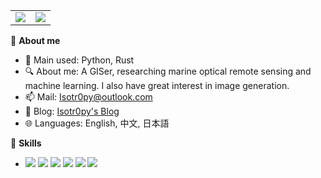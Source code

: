<table>
  <tr>
    <td>
        <img src="https://github-readme-stats.vercel.app/api?username=isotr0py&count_private=true&show_icons=true&theme=transparent&hide_border=true" />
    </td>
    <td>
        <img src="https://github-readme-stats.vercel.app/api/top-langs/?username=Isotr0py&layout=compact&theme=transparent&hide_border=true&size_weight=0.5&count_weight=0.5&exclude_repo=xformers-prebuild-wheels,Isotr0py.github.io" />
    </td>
  </tr>
</table>

🤖 **About me**

- 🔭 Main used: Python, Rust
- 🔍 About me: A GISer, researching marine optical remote sensing and machine learning. I also have great interest in image generation.
- 📫 Mail: Isotr0py@outlook.com
- 📕 Blog: [Isotr0py's Blog](https://isotr0py.github.io/)
- 🌐 Languages: English, 中文, 日本語

📜 **Skills**
- ![](https://img.shields.io/badge/-Python-3e74a2?style=flat-square&logo=Python&logoColor=fff)
![](https://img.shields.io/badge/-Rust-darksalmon?style=flat-square&logo=Rust&logoColor=fff)
![](https://img.shields.io/badge/Linux-DAA520?style=flat-square&logo=linux&logoColor=fff)
![](https://img.shields.io/badge/-Git-B22222?style=flat-square&logo=Git&logoColor=fff)
![](https://img.shields.io/badge/Colab-F9AB00?style=flat-square&logo=googlecolab&color=525252)
![](https://img.shields.io/badge/VSCode-0078D4?style=flat-square&logo=visual%20studio%20code&logoColor=white)
